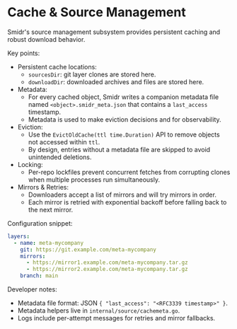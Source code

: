 # Cache & Source Management

Smidr's source management subsystem provides persistent caching and robust download behavior.

Key points:

- Persistent cache locations:
  - `sourcesDir`: git layer clones are stored here.
  - `downloadDir`: downloaded archives and files are stored here.
- Metadata:
  - For every cached object, Smidr writes a companion metadata file named `<object>.smidr_meta.json` that contains a `last_access` timestamp.
  - Metadata is used to make eviction decisions and for observability.
- Eviction:
  - Use the `EvictOldCache(ttl time.Duration)` API to remove objects not accessed within `ttl`.
  - By design, entries without a metadata file are skipped to avoid unintended deletions.
- Locking:
  - Per-repo lockfiles prevent concurrent fetches from corrupting clones when multiple processes run simultaneously.
- Mirrors & Retries:
  - Downloaders accept a list of mirrors and will try mirrors in order.
  - Each mirror is retried with exponential backoff before falling back to the next mirror.

Configuration snippet:

```yaml
layers:
  - name: meta-mycompany
    git: https://git.example.com/meta-mycompany
    mirrors:
      - https://mirror1.example.com/meta-mycompany.tar.gz
      - https://mirror2.example.com/meta-mycompany.tar.gz
    branch: main
```

Developer notes:

- Metadata file format: JSON `{ "last_access": "<RFC3339 timestamp>" }`.
- Metadata helpers live in `internal/source/cachemeta.go`.
- Logs include per-attempt messages for retries and mirror fallbacks.
